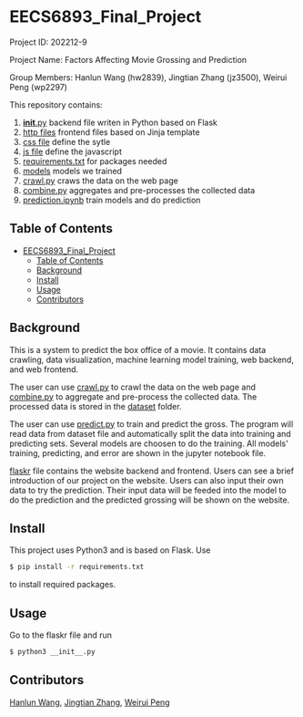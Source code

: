 # EECS6893_Final_Project
Project ID: 202212-9

Project Name: Factors Affecting Movie Grossing and Prediction

Group Members: Hanlun Wang (hw2839), Jingtian Zhang (jz3500), Weirui Peng (wp2297)

This repository contains:

1. [__init__.py](flaskr/__init__.py) backend file writen in Python based on Flask
2. [http files](flaskr/templates) frontend files based on Jinja template
3. [css file](flaskr/static/css) define the sytle
4. [js file](flaskr/static/js) define the javascript
5. [requirements.txt](requirements.txt) for packages needed
6. [models](/models/) models we trained
7. [crawl.py](crawl.py) craws the data on the web page
8. [combine.py](combine.py) aggregates and pre-processes the collected data
9. [prediction.ipynb](prediction.ipynb) train models and do prediction

## Table of Contents

- [EECS6893_Final_Project](#EECS6893_Final_Project)
  - [Table of Contents](#table-of-contents)
  - [Background](#background)
  - [Install](#install)
  - [Usage](#usage)
  - [Contributors](#contributors)
  
## Background
This is a system to predict the box office of a movie. It contains data crawling, data visualization, machine learning model training, web backend, and web frontend.

The user can use [crawl.py](crawl.py) to crawl the data on the web page and [combine.py](combine.py) to aggregate and pre-process the collected data. The processed data is stored in the [dataset](/dataset/) folder.

The user can use [predict.py](prediction.ipynb) to train and predict the gross. The program will read data from dataset file and automatically split the data into training and predicting sets. Several models are choosen to do the training. All models' training, predicting, and error are shown in the jupyter notebook file. 

[flaskr](/flaskr/) file contains the website backend and frontend. Users can see a brief introduction of our project on the website. Users can also input their own data to try the prediction. Their input data will be feeded into the model to do the prediction and the predicted grossing will be shown on the website. 

## Install
This project uses Python3 and is based on Flask. Use
```sh
$ pip install -r requirements.txt
```
to install required packages.

## Usage
Go to the flaskr file and run
```sh
$ python3 __init__.py
```

## Contributors
[Hanlun Wang](https://github.com/HanlunWang),
[Jingtian Zhang](https://github.com/Iris1e27),
[Weirui Peng](https://github.com/Antelofski)